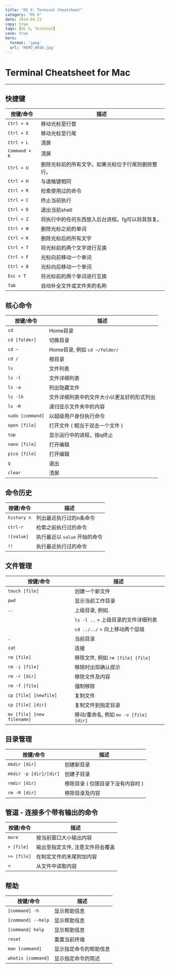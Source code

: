 ```yaml
---
title: "OS X: Terminal Cheatsheet"
category: "OS X"
date: 2014-04-21
copy: true
tags: [OS X, Terminal]
cave: true
hero:
  format: 'jpeg'
  url: 'HERO_0016.jpg'
---
```

# Terminal Cheatsheet for Mac

------------

## 快捷键

| 按键/命令 | 描述 |
| -------- | ---- |
| `Ctrl + A` | 移动光标至行首 |
| `Ctrl + E` | 移动光标至行尾 |
| `Ctrl + L` | 清屏 |
| `Command + K` | 清屏 |
| `Ctrl + U` | 删除光标前的所有文字。如果光标位于行尾则删除整行。 |
| `Ctrl + H` | 与退格键相同 |
| `Ctrl + R` | 检索使用过的命令 |
| `Ctrl + C` | 终止当前执行 |
| `Ctrl + D` | 退出当前shell |
| `Ctrl + Z` | 将执行中的任何东西放入后台进程。fg可以将其恢复。 |
| `Ctrl + W` | 删除光标之前的单词 |
| `Ctrl + K` | 删除光标后的所有文字 |
| `Ctrl + T` | 将光标前的两个文字进行互换 |
| `Ctrl + F` | 光标向前移动一个单词 |
| `Ctrl + B` | 光标向后移动一个单词 |
| `Esc + T` | 将光标前的两个单词进行互换 |
| `Tab` | 自动补全文件或文件夹的名称 |

## 核心命令

| 按键/命令 | 描述 |
| -------- | ---- |
| `cd` | Home目录 |
| `cd [folder]` | 切换目录 |
| `cd ~` | Home目录, 例如 `cd ~/folder/` |
| `cd /` | 根目录 |
| `ls` | 文件列表 |
| `ls -l` | 文件详细列表 |
| `ls -a` | 列出隐藏文件 |
| `ls -lh` | 文件详细列表中的文件大小以更友好的形式列出 |
| `ls -R` | 递归显示文件夹中的内容 |
| `sudo [command]` | 以超级用户身份执行命令 |
| `open [file]` | 打开文件 ( 相当于双击一个文件 ) |
| `top` | 显示运行中的进程，按q终止 |
| `nano [file]` | 打开编辑 |
| `pico	[file]` | 打开编辑 |
| `q` | 退出 |
| `clear` | 清屏 |

## 命令历史

| 按键/命令 | 描述 |
| -------- | ---- |
| `history n` | 列出最近执行过的n条命令 |
| `ctrl-r` | 检索之前执行过的命令 |
| `![value]` | 执行最近以 `value` 开始的命令 |
| `!!` | 执行最近执行过的命令 |

## 文件管理

| 按键/命令 | 描述 |
| -------- | ---- |
| `touch [file]` | 创建一个新文件 |
| `pwd` | 显示当前工作目录 |
| `..` | 上级目录, 例如. |
| | `ls -l ..` 	= 上级目录的文件详细列表 |
| | `cd ../../` = 向上移动两个层级 |
| `.` | 当前目录 |
| `cat` | 连接 |
| `rm [file]` | 移除文件, 例如 `rm [file] [file]` |
| `rm -i [file]` | 移除时出现确认提示 |
| `rm -r [dir]` | 移除文件及内容 |
| `rm -f [file]` | 强制移除 |
| `cp [file] [newfile]` | 复制文件 |
| `cp [file] [dir]` | 复制文件到指定目录 |
| `mv [file] [new filename]` | 移动/重命名, 例如 `mv -v [file] [dir]` |


## 目录管理

| 按键/命令 | 描述 |
| -------- | ---- |
| `mkdir [dir]` | 创建新目录 |
| `mkdir -p [dir]/[dir]` | 创建子目录 |
| `rmdir [dir]` | 移除目录 ( 仅限目录下没有内容时 ) |
| `rm -R [dir]` | 移除目录及内容 |

## 管道 - 连接多个带有输出的命令

| 按键/命令 | 描述 |
| -------- | ---- |
| `more` | 按当前窗口大小输出内容 |
| `> [file]` | 输出至指定文件, 注意文件将会覆盖 |
| `>> [file]` | 在制定文件的末尾附加内容 |
| `<` | 从文件中读取内容 |

## 帮助

| 按键/命令 | 描述 |
| -------- | ---- |
| `[command] -h` | 显示帮助信息 |
| `[command] --help` | 显示帮助信息 |
| `[command] help` | 显示帮助信息 |
| `reset` | 重置当前终端 |
| `man [command]` | 显示指定命令的帮助信息 |
| `whatis [command]` | 显示指定命令的简述 |
